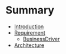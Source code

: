 # Summary

* [Introduction](README.md)
* [Requirement](chapter1.md)
  * [BusinessDriver](chapter1/businessdriver.md)
* [Architecture](architecture.md)

